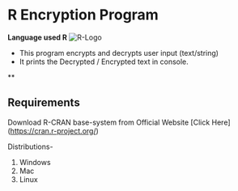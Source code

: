 # R Encryption Program

**Language used R**
![R-Logo](https://uopsych-r-bootcamp-2020.netlify.app/slides/images/breakr.gif)

   - This program encrypts and decrypts user input (text/string)
   - It prints the Decrypted / Encrypted text in console.

**
## Requirements

Download R-CRAN base-system from Official Website [Click Here] (https://cran.r-project.org/)

Distributions- 

1. Windows
2. Mac
3. Linux


